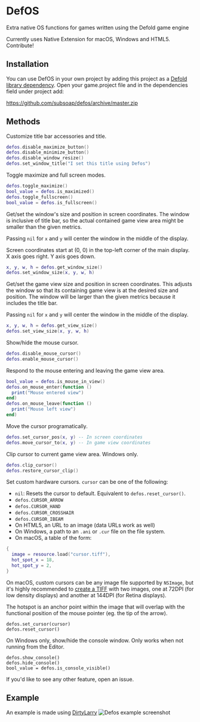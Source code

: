 # DefOS
Extra native OS functions for games written using the Defold game engine

Currently uses Native Extension for macOS, Windows and HTML5. Contribute!

## Installation
You can use DefOS in your own project by adding this project as a [Defold library dependency](http://www.defold.com/manuals/libraries/). Open your game.project file and in the dependencies field under project add:

https://github.com/subsoap/defos/archive/master.zip

## Methods

Customize title bar accessories and title.

```lua
defos.disable_maximize_button()
defos.disable_minimize_button()
defos.disable_window_resize()
defos.set_window_title("I set this title using Defos")
```

Toggle maximize and full screen modes.

```lua
defos.toggle_maximize()
bool_value = defos.is_maximized()
defos.toggle_fullscreen()
bool_value = defos.is_fullscreen()
```

Get/set the window's size and position in screen coordinates. The window is
inclusive of title bar, so the actual contained game view area might be smaller
than the given metrics.

Passing `nil` for `x` and `y` will center the window in the middle of the display.

Screen coordinates start at (0, 0) in the top-left corner of the main display.
X axis goes right. Y axis goes down.

```lua
x, y, w, h = defos.get_window_size()
defos.set_window_size(x, y, w, h)
```

Get/set the game view size and position in screen coordinates. This adjusts
the window so that its containing game view is at the desired size and position.
The window will be larger than the given metrics because it includes the title
bar.

Passing `nil` for `x` and `y` will center the window in the middle of the display.

```lua
x, y, w, h = defos.get_view_size()
defos.set_view_size(x, y, w, h)
```

Show/hide the mouse cursor.

```lua
defos.disable_mouse_cursor()
defos.enable_mouse_cursor()
```

Respond to the mouse entering and leaving the game view area.

```lua
bool_value = defos.is_mouse_in_view()
defos.on_mouse_enter(function ()
  print("Mouse entered view")
end)
defos.on_mouse_leave(function ()
  print("Mouse left view")
end)
```

Move the cursor programatically.

```lua
defos.set_cursor_pos(x, y) -- In screen coordinates
defos.move_cursor_to(x, y) -- In game view coordinates
```

Clip cursor to current game view area. Windows only.

```lua
defos.clip_cursor()
defos.restore_cursor_clip()
```

Set custom hardware cursors. `cursor` can be one of the following:
  * `nil`: Resets the cursor to default. Equivalent to `defos.reset_cursor()`.
  * `defos.CURSOR_ARROW`
  * `defos.CURSOR_HAND`
  * `defos.CURSOR_CROSSHAIR`
  * `defos.CURSOR_IBEAM`
  * On HTML5, an URL to an image (data URLs work as well)
  * On Windows, a path to an `.ani` or `.cur` file on the file system.
  * On macOS, a table of the form:  
  ```lua
  {
    image = resource.load("cursor.tiff"),
    hot_spot_x = 18,
    hot_spot_y = 2,
  }
  ```

On macOS, custom cursors can be any image file supported by `NSImage`, but it's highly recommended to
[create a TIFF](https://developer.apple.com/library/content/documentation/GraphicsAnimation/Conceptual/HighResolutionOSX/Optimizing/Optimizing.html#//apple_ref/doc/uid/TP40012302-CH7-SW27)
with two images, one at 72DPI (for low density displays) and another at 144DPI (for Retina displays).

The hotspot is an anchor point within the image that will overlap with the functional position of the mouse pointer (eg. the tip of the arrow).

```
defos.set_cursor(cursor)
defos.reset_cursor()
```

On Windows only, show/hide the console window. Only works when not running
from the Editor.

```
defos.show_console()
defos.hide_console()
bool_value = defos.is_console_visible()
```

If you'd like to see any other feature, open an issue.

## Example
An example is made using [DirtyLarry](https://github.com/andsve/dirtylarry)
![Defos example screenshot](https://user-images.githubusercontent.com/2209596/34541914-31af02fc-f0eb-11e7-9c16-a3088366c62d.jpg)
